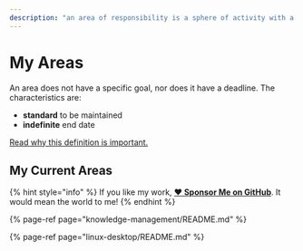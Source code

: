 ```yaml
---
description: "an area of responsibility is a sphere of activity with a standard to be maintained over time."
---
```


# My Areas

An area does not have a specific goal, nor does it have a deadline. The characteristics are:

- **standard** to be maintained
- **indefinite** end date

[Read why this definition is important.](../about-this-website.md#why-this-is-important)

## My Current Areas

{% hint style="info" %}
If you like my work, [**❤️ Sponsor Me on GitHub**](https://github.com/sponsors/marbetschar). It would mean the world to me!
{% endhint %}

{% page-ref page="knowledge-management/README.md" %}

{% page-ref page="linux-desktop/README.md" %}
